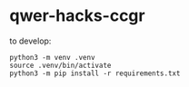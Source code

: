 # qwer-hacks-ccgr
to develop:

```
python3 -m venv .venv
source .venv/bin/activate
python3 -m pip install -r requirements.txt
```
